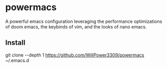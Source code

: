 # powermacs
A powerful emacs configuration leveraging the performance optimizations of doom emacs, the keybinds of vim, and the looks of nano emacs.

## Install
git clone --depth 1 https://github.com/WillPower3309/powermacs ~/.emacs.d
